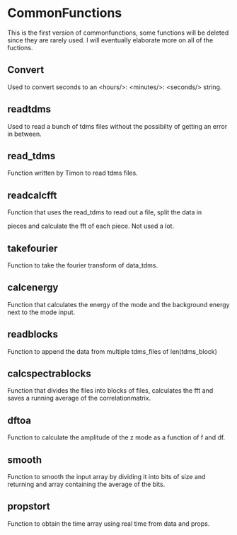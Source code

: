 # CommonFunctions

This is the first version of commonfunctions, some functions will be deleted since they are rarely used. I will eventually elaborate more on all of the fuctions.

## Convert
Used to convert seconds to an &lt;hours/>: &lt;minutes/>: &lt;seconds/> string.
  
## readtdms
Used to read a bunch of tdms files without the possibilty of getting an error in between.

## read_tdms
Function written by Timon to read tdms files.
  
## readcalcfft
Function that uses the read_tdms to read out a file, split the data in <div> pieces and calculate the fft of each piece. Not used a lot.
  
## takefourier
Function to take the fourier transform of data_tdms.
  
## calcenergy
Function that calculates the energy of the mode and the background energy next to the mode input.
  
## readblocks
Function to append the data from multiple tdms_files of len(tdms_block) 
  
## calcspectrablocks
Function that divides the files into blocks of <size> files, calculates the fft and saves a running average of the correlationmatrix.
  
## dftoa
Function to calculate the amplitude of the z mode as a function of f and df.
  
## smooth
Function to smooth the input array by dividing it into bits of size <binsize> and returning and array containing the average of the bits.
  
## propstort
Function to obtain the time array using real time from data and props.
